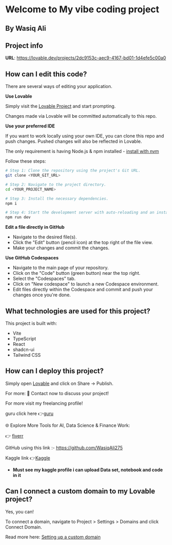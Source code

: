 # Welcome to My vibe coding project

## **By Wasiq Ali**

## Project info

**URL**: https://lovable.dev/projects/2dc9153c-aec9-4167-bd01-1d4efe5c00a0

## How can I edit this code?

There are several ways of editing your application.

**Use Lovable**

Simply visit the [Lovable Project](https://lovable.dev/projects/2dc9153c-aec9-4167-bd01-1d4efe5c00a0) and start prompting.

Changes made via Lovable will be committed automatically to this repo.

**Use your preferred IDE**

If you want to work locally using your own IDE, you can clone this repo and push changes. Pushed changes will also be reflected in Lovable.

The only requirement is having Node.js & npm installed - [install with nvm](https://github.com/nvm-sh/nvm#installing-and-updating)

Follow these steps:

```sh
# Step 1: Clone the repository using the project's Git URL.
git clone <YOUR_GIT_URL>

# Step 2: Navigate to the project directory.
cd <YOUR_PROJECT_NAME>

# Step 3: Install the necessary dependencies.
npm i

# Step 4: Start the development server with auto-reloading and an instant preview.
npm run dev
```

**Edit a file directly in GitHub**

- Navigate to the desired file(s).
- Click the "Edit" button (pencil icon) at the top right of the file view.
- Make your changes and commit the changes.

**Use GitHub Codespaces**

- Navigate to the main page of your repository.
- Click on the "Code" button (green button) near the top right.
- Select the "Codespaces" tab.
- Click on "New codespace" to launch a new Codespace environment.
- Edit files directly within the Codespace and commit and push your changes once you're done.

## What technologies are used for this project?

This project is built with:

- Vite
- TypeScript
- React
- shadcn-ui
- Tailwind CSS

## How can I deploy this project?

Simply open [Lovable](https://lovable.dev/projects/2dc9153c-aec9-4167-bd01-1d4efe5c00a0) and click on Share -> Publish.

For more:
📩 Contact now to discuss your project!

For more visit my freelancing profile!

guru click here 👉[guru](https://www.guru.com/freelancers/wasiq-ali-yasir)

🌐 Explore More Tools for AI, Data Science & Finance Work:

👉 [fiverr](https://www.fiverr.com/s/7Y3wNBx)

GitHub using this link :- https://github.com/WasiqAli275

Kaggle link 👉[Kaggle](https://www.kaggle.com/wasiqaliyasir)

- **Must see my kaggle profile i can upload Data set, notebook and code in it**

## Can I connect a custom domain to my Lovable project?

Yes, you can!

To connect a domain, navigate to Project > Settings > Domains and click Connect Domain.

Read more here: [Setting up a custom domain](https://docs.lovable.dev/tips-tricks/custom-domain#step-by-step-guide)
